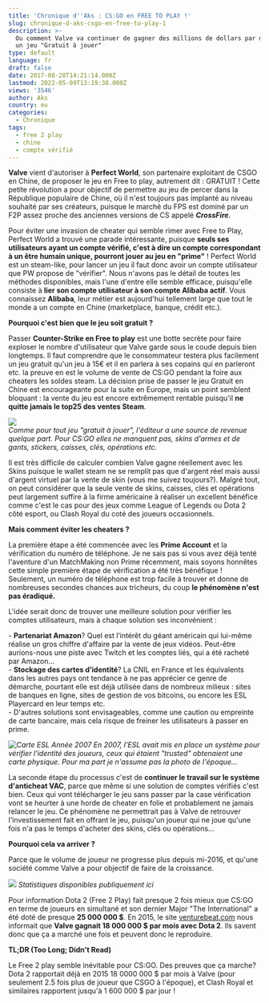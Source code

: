```yaml
---
title: 'Chronique d''Aks : CS:GO en FREE TO PLAY !'
slug: chronique-d-aks-csgo-en-free-to-play-1
description: >-
  Ou comment Valve va continuer de gagner des millions de dollars par mois avec
  un jeu "Gratuit à jouer"
type: default
language: fr
draft: false
date: 2017-08-28T14:21:14.000Z
lastmod: 2022-05-09T13:19:38.000Z
views: '3546'
author: Aks
country: eu
categories:
  - Chronique
tags:
  - free 2 play
  - chine
  - compte vérifié
---
```

**Valve** vient d'autoriser à **Perfect World**, son partenaire exploitant de CSGO en Chine, de proposer le jeu en Free to play, autrement dit : GRATUIT ! Cette petite révolution a pour objectif de permettre au jeu de percer dans la République populaire de Chine, où il n'est toujours pas implanté au niveau souhaité par ses créateurs, puisque le marché du FPS est dominé par un F2P assez proche des anciennes versions de CS appelé _**CrossFire**_.

Pour éviter une invasion de cheater qui semble rimer avec Free to Play, Perfect World a trouvé une parade intéressante, puisque **seuls ses utilisateurs ayant un compte vérifié, c'est à dire un compte correspondant à un être humain unique, pourront jouer au jeu en "prime"** ! Perfect World est un steam-like, pour lancer un jeu il faut donc avoir un compte utilisateur que PW propose de "vérifier". Nous n'avons pas le détail de toutes les méthodes disponibles, mais l'une d'entre elle semble efficace, puisqu'elle consiste à **lier son compte utilisateur à son compte Alibaba actif**. Vous connaissez **Alibaba**, leur métier est aujourd'hui tellement large que tout le monde a un compte en Chine (marketplace, banque, crédit etc.).

**Pourquoi c'est bien que le jeu soit gratuit ?**

Passer **Counter-Strike en Free to play** est une botte secrète pour faire exploser le nombre d'utilisateur que Valve garde sous le coude depuis bien longtemps. Il faut comprendre que le consommateur testera plus facilement un jeu gratuit qu'un jeu à 15€ et il en parlera à ses copains qui en parleront etc. la preuve en est le volume de vente de CS:GO pendant la foire aux cheaters les soldes steam. La décision prise de passer le jeu Gratuit en Chine est encourageante pour la suite en Europe, mais un point semblent bloquant : la vente du jeu est encore extrêmement rentable puisqu'il **ne quitte jamais le top25 des ventes Steam**. 

![](https://flickshot.fr/storage/images/59997395b34d9_mc-1png.png)  
_Comme pour tout jeu "gratuit à jouer", l'éditeur a une source de revenue quelque part._ 
_Pour CS:GO elles ne manquent pas, skins d'armes et de gants, stickers, caisses, clés, opérations etc._

Il est très difficile de calculer combien Valve gagne réellement avec les Skins puisque le wallet steam ne se remplit pas que d'argent réel mais aussi d'argent virtuel par la vente de skin (vous me suivez toujours?). Malgré tout, on peut considérer que la seule vente de skins, caisses, clés et opérations peut largement suffire à la firme américaine à réaliser un excellent bénéfice comme c'est le cas pour des jeux comme League of Legends ou Dota 2 côté esport, ou Clash Royal du coté des joueurs occasionnels.

**Mais comment éviter les cheaters ?**

La première étape a été commencée avec les **Prime Account** et la vérification du numéro de téléphone. Je ne sais pas si vous avez déjà tenté l'aventure d'un MatchMaking non Prime récemment, mais soyons honnêtes cette simple première étape de vérification a été très bénéfique ! Seulement, un numéro de téléphone est trop facile à trouver et donne de nombreuses secondes chances aux tricheurs, du coup **le phénomène n'est pas éradiqué.**

L'idée serait donc de trouver une meilleure solution pour vérifier les comptes utilisateurs, mais à chaque solution ses inconvénient :

\- **Partenariat Amazon**? Quel est l’intérêt du géant américain qui lui-même réalise un gros chiffre d'affaire par la vente de jeux vidéos. Peut-être aurions-nous une piste avec Twitch et les comptes liés, qui a été racheté par Amazon...  
\- **Stockage des cartes d’identité**? La CNIL en France et les équivalents dans les autres pays ont tendance à ne pas apprécier ce genre de démarche, pourtant elle est déjà utilisée dans de nombreux milieux : sites de banques en ligne, sites de gestion de vos bitcoins, ou encore les ESL Playercard en leur temps etc.   
\- D'autres solutions sont envisageables, comme une caution ou empreinte de carte bancaire, mais cela risque de freiner les utilisateurs à passer en prime.

_![Carte ESL Année 2007](https://flickshot.fr/storage/images/59996a04a3947img-0499-censoredjpg.jpg)_ 
_En 2007, l'ESL avait mis en place un système pour vérifier l'identité des joueurs,_ 
_ceux qui étaient "trusted" obtenaient une carte physique. Pour ma part je n'assume pas la photo de l'époque..._

La seconde étape du processus c'est de **continuer le travail sur le système d'anticheat VAC**, parce que même si une solution de comptes vérifiés c'est bien. Ceux qui vont télécharger le jeu sans passer par la case vérification vont se heurter à une horde de cheater en folie et probablement ne jamais relancer le jeu. Ce phénomène ne permettrait pas à Valve de retrouver l'investissement fait en offrant le jeu, puisqu'un joueur qui ne joue qu'une fois n'a pas le temps d'acheter des skins, clés ou opérations...

**Pourquoi cela va arriver ?**

Parce que le volume de joueur ne progresse plus depuis mi-2016, et qu'une société comme Valve a pour objectif de faire de la croissance. 

_![](https://flickshot.fr/storage/images/599974c8d2695csgo-hubpng.png)_ 
_Statistiques disponibles publiquement ici_

Pour information Dota 2 (Free 2 Play) fait presque 2 fois mieux que CS:GO en terme de joueurs en simultané et son dernier Major "The International" a été doté de presque **25 000 000 $**. En 2015, le site [venturebeat.com](https://venturebeat.com) nous informait que **Valve gagnait 18 000 000 $ par mois avec Dota 2**. Ils savent donc que ça a marché une fois et peuvent donc le reproduire.

**TL;DR (Too Long; Didn't Read)**

Le Free 2 play semble inévitable pour CS:GO. Des preuves que ça marche? Dota 2 rapportait déjà en 2015 18 0000 000 $ par mois à Valve (pour seulement 2.5 fois plus de joueur que CSGO à l'époque), et Clash Royal et similaires rapportent jusqu'à 1 600 000 $ par jour !
